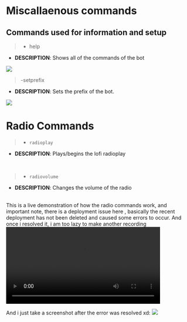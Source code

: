 # Miscallaenous commands
## Commands used for information and setup

>- help

- **DESCRIPTION**: Shows all of the commands of the bot

<img src='https://media.discordapp.net/attachments/873173567687241739/948059131078668298/Screenshot_20220301_112751.jpg'>

<br>

>-setprefix

- **DESCRIPTION**: Sets the prefix of the bot.

<img src='https://media.discordapp.net/attachments/873173567687241739/948059131611349052/Screenshot_20220301_112816.jpg'>

<br>

# Radio Commands

>- `radioplay`

- **DESCRIPTION**: Plays/begins the lofi radioplay

<br>

>- `radiovolume`

- **DESCRIPTION**: Changes the volume of the radio

<br>
This is a live demonstration of how the radio commands work, and important note, there is a deployment issue here , basically the recent deployment has not been deleted and caused some errors to occur. And once i resolved it, i am too lazy to make another recording

<video id="video1" width="420" controls autoplay>
<source src='https://cdn.discordapp.com/attachments/873173567687241739/947796528058212382/Screen_Recording_28-02-2022_5-52-39_pm.mp4' type='video/mp4'>
<source src='/https://cdn.discordapp.com/attachments/873173567687241739/948056690778075166/radio.webm' type='video/webm'>
Your browser doesn't support the video tag
</video>

And i just take a screenshot after the error was resolved xd:
<img src='https://media.discordapp.net/attachments/873173567687241739/947807850783203378/unknown.png?width=737&height=468'>


